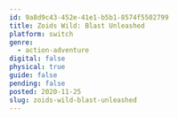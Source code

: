 ```yaml
---
id: 9a8d9c43-452e-41e1-b5b1-8574f5502799
title: Zoids Wild: Blast Unleashed
platform: switch
genre:
  - action-adventure
digital: false
physical: true
guide: false
pending: false
posted: 2020-11-25
slug: zoids-wild-blast-unleashed
---
```

